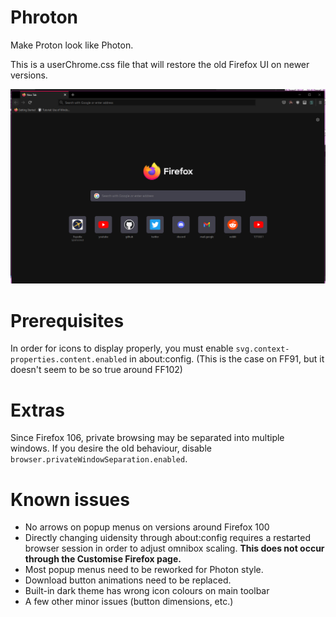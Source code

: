 # Phroton

Make Proton look like Photon.

This is a userChrome.css file that will restore the old Firefox UI on newer versions.

![Screenshot](screenshot/0.png)

# Prerequisites

In order for icons to display properly, you must enable `svg.context-properties.content.enabled`
in about:config. (This is the case on FF91, but it doesn't seem to be so true around FF102)

# Extras

Since Firefox 106, private browsing may be separated into multiple windows. If you desire the old behaviour, disable `browser.privateWindowSeparation.enabled`.

# Known issues

- No arrows on popup menus on versions around Firefox 100
- Directly changing uidensity through about:config requires
  a restarted browser session in order to adjust omnibox scaling.
  **This does not occur through the Customise Firefox page.**
- Most popup menus need to be reworked for Photon style.
- Download button animations need to be replaced.
- Built-in dark theme has wrong icon colours on main toolbar
- A few other minor issues (button dimensions, etc.)
